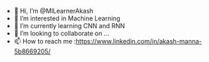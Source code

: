 - 👋 Hi, I’m @MlLearnerAkash
- 👀 I’m interested in Machine Learning
- 🌱 I’m currently learning CNN and RNN
- 💞️ I’m looking to collaborate on ...
- 📫 How to reach me :https://www.linkedin.com/in/akash-manna-5b8669205/

<!---
MlLearnerAkash/MlLearnerAkash is a ✨ special ✨ repository because its `README.md` (this file) appears on your GitHub profile.
You can click the Preview link to take a look at your changes.
--->
